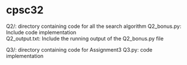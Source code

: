 # cpsc32

Q2/: directory containing code for all the search algorithm
Q2_bonus.py: Include code implementation  
Q2_output.txt: Include the running output of the Q2_bonus.py file

Q3/: directory containing code for Assignment3
Q3.py: code implementation
